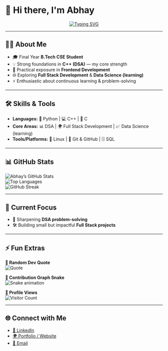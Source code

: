 # 👋 Hi there, I'm Abhay  

<p align="center">
  <a href="https://github.com/AbhaySrivastav18">
    <img src="https://readme-typing-svg.herokuapp.com?size=25&duration=4000&pause=1000&center=true&vCenter=true&width=700&lines=🌱+Always+Learning+Something+New;🎓+Final+Year+B.Tech+CSE+Student&colors=FF5733,33FF57,3357FF,F1C40F,8E44AD" alt="Typing SVG" />
  </a>
</p>

---

## 👨‍💻 About Me  
- 🎓 Final Year **B.Tech CSE Student**  
- 💡 Strong foundations in **C++ (DSA)** — my core strength  
- 🎨 Practical exposure in **Frontend Development**  
- 🌐 Exploring **Full Stack Development** & **Data Science (learning)**  
- ⚡ Enthusiastic about continuous learning & problem-solving  

---

## 🛠️ Skills & Tools  
- **Languages:** 🐍 Python | 💻 C++ | 🔣 C  
- **Core Areas:** 📊 DSA | 🌍 Full Stack Development | 📈 Data Science (learning)  
- **Tools/Platforms:** 🐧 Linux | 🔧 Git & GitHub | 🗄️ SQL  

---

## 📊 GitHub Stats  
![Abhay’s GitHub Stats](https://github-readme-stats.vercel.app/api?username=AbhaySrivastav18&show_icons=true&theme=tokyonight)  
![Top Languages](https://github-readme-stats.vercel.app/api/top-langs/?username=AbhaySrivastav18&layout=compact&theme=tokyonight)  
![GitHub Streak](https://github-readme-streak-stats.herokuapp.com/?user=AbhaySrivastav18&theme=tokyonight)  

---

## 🎯 Current Focus  
- 🔑 Sharpening **DSA problem-solving**  
- 🛠️ Building small but impactful **Full Stack projects**  

---

## ⚡ Fun Extras  

**💬 Random Dev Quote**  
![Quote](https://quotes-github-readme.vercel.app/api?type=horizontal&theme=tokyonight)  

**🐍 Contribution Graph Snake**  
![Snake animation](https://github.com/AbhaySrivastav18/AbhaySrivastav18/blob/output/github-contribution-grid-snake.svg)  

**👀 Profile Views**  
![Visitor Count](https://komarev.com/ghpvc/?username=AbhaySrivastav18&label=Profile%20Views&color=blue&style=flat)  

---

## 🌐 Connect with Me  
- [💼 LinkedIn](https://www.linkedin.com/in/your-linkedin)  
- [🌍 Portfolio / Website](https://yourwebsite.com)  
- [📧 Email](mailto:your.email@example.com)  
